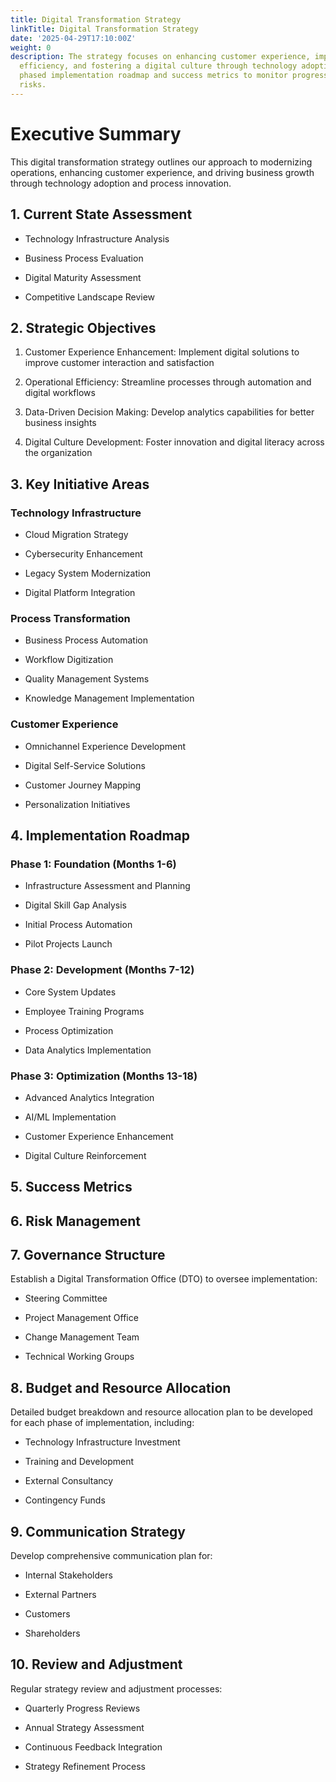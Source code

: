 ```yaml
---
title: Digital Transformation Strategy
linkTitle: Digital Transformation Strategy
date: '2025-04-29T17:10:00Z'
weight: 0
description: The strategy focuses on enhancing customer experience, improving operational
  efficiency, and fostering a digital culture through technology adoption, with a
  phased implementation roadmap and success metrics to monitor progress and mitigate
  risks.
---
```



# Executive Summary

This digital transformation strategy outlines our approach to modernizing operations, enhancing customer experience, and driving business growth through technology adoption and process innovation.

## 1. Current State Assessment

- Technology Infrastructure Analysis

- Business Process Evaluation

- Digital Maturity Assessment

- Competitive Landscape Review

## 2. Strategic Objectives

1. Customer Experience Enhancement: Implement digital solutions to improve customer interaction and satisfaction

1. Operational Efficiency: Streamline processes through automation and digital workflows

1. Data-Driven Decision Making: Develop analytics capabilities for better business insights

1. Digital Culture Development: Foster innovation and digital literacy across the organization

## 3. Key Initiative Areas

### Technology Infrastructure

- Cloud Migration Strategy

- Cybersecurity Enhancement

- Legacy System Modernization

- Digital Platform Integration

### Process Transformation

- Business Process Automation

- Workflow Digitization

- Quality Management Systems

- Knowledge Management Implementation

### Customer Experience

- Omnichannel Experience Development

- Digital Self-Service Solutions

- Customer Journey Mapping

- Personalization Initiatives

## 4. Implementation Roadmap

### Phase 1: Foundation (Months 1-6)

- Infrastructure Assessment and Planning

- Digital Skill Gap Analysis

- Initial Process Automation

- Pilot Projects Launch

### Phase 2: Development (Months 7-12)

- Core System Updates

- Employee Training Programs

- Process Optimization

- Data Analytics Implementation

### Phase 3: Optimization (Months 13-18)

- Advanced Analytics Integration

- AI/ML Implementation

- Customer Experience Enhancement

- Digital Culture Reinforcement

## 5. Success Metrics

<!-- Unsupported block type: toggle -->

<!-- Unsupported block type: toggle -->

<!-- Unsupported block type: toggle -->

## 6. Risk Management

<!-- Unsupported block type: callout -->

## 7. Governance Structure

Establish a Digital Transformation Office (DTO) to oversee implementation:

- Steering Committee

- Project Management Office

- Change Management Team

- Technical Working Groups

## 8. Budget and Resource Allocation

Detailed budget breakdown and resource allocation plan to be developed for each phase of implementation, including:

- Technology Infrastructure Investment

- Training and Development

- External Consultancy

- Contingency Funds

## 9. Communication Strategy

Develop comprehensive communication plan for:

- Internal Stakeholders

- External Partners

- Customers

- Shareholders

## 10. Review and Adjustment

Regular strategy review and adjustment processes:

- Quarterly Progress Reviews

- Annual Strategy Assessment

- Continuous Feedback Integration

- Strategy Refinement Process